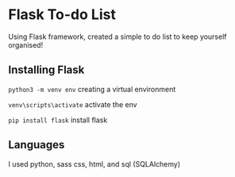 
# Flask To-do List
Using Flask framework, created a simple to do list to keep yourself organised!


## Installing Flask

`python3 -m venv env` creating a virtual environment

`venv\scripts\activate` activate the env

`pip install flask` install flask

## Languages
I used python, sass css, html, and sql (SQLAlchemy)
